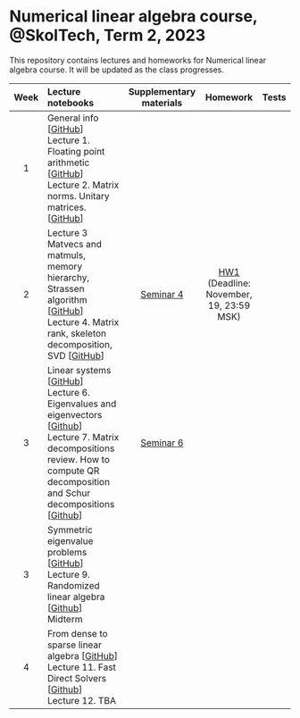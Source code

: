 # Numerical linear algebra course, @SkolTech, Term 2, 2023

This repository contains lectures and homeworks for Numerical linear algebra course. It will be updated as the class progresses.

| Week | Lecture notebooks | Supplementary materials | Homework | Tests |
|:------:|:----------|:----------:|:----------:|-------|
|1| General info [[GitHub](lectures/general_info.ipynb)] <br> Lecture 1. Floating point arithmetic [[GitHub](./lectures/lecture-1/lecture-1.ipynb)] <br> Lecture 2. Matrix norms. Unitary matrices. [[GitHub](./lectures/lecture-2/lecture-2.ipynb)]  <br> |  | |
|2| Lecture 3 Matvecs and matmuls, memory hierarchy, Strassen algorithm [[GitHub](lectures/lecture-3/lecture-3.ipynb)] <br> Lecture 4. Matrix rank, skeleton decomposition, SVD [[GitHub](./lectures/lecture-4/lecture-4.ipynb)]  <br> | [Seminar 4](./practice/Seminar4.ipynb)   | [HW1](./assignments/hw1/hw1.ipynb) <br> (Deadline: November, 19, 23:59 MSK)  |
|3| Linear systems [[GitHub](lectures/lecture-5/lecture-5.ipynb)] <br> Lecture 6. Eigenvalues and eigenvectors [[Github](lectures/lecture-6/lecture-6.ipynb)] <br> Lecture 7. Matrix decompositions review. How to compute QR decomposition and Schur decompositions [[Github](lectures/lecture-7/lecture-7.ipynb)] <br> | [Seminar 6](./practice/Seminar6.ipynb)  |   |
|3| Symmetric eigenvalue problems [[GitHub](lectures/lecture-8/lecture-8.ipynb)] <br> Lecture 9. Randomized linear algebra [[Github](lectures/lecture-9/lecture-9.ipynb)]  <br> Midterm <br> |   |   |
|4| From dense to sparse linear algebra [[GitHub](lectures/lecture-10/lecture-10.ipynb)] <br> Lecture 11. Fast Direct Solvers [[Github](lectures/lecture-11/lecture-11.ipynb)]   <br> Lecture 12. TBA |   |   |
